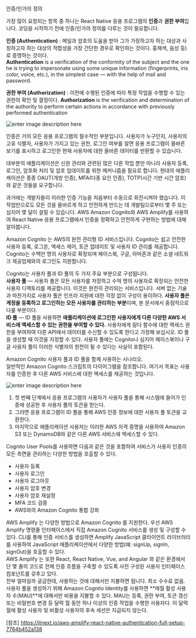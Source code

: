 인증/인가의 정의

가장 많이 요청되는 항목 중 하나는 React Native 응용 프로그램의 **인증**과 **권한 부여**입니다.
코딩을 시작하기 전에 인증/인가의 정의를 다루는 것이 필요합니다.

**인증 (Authentication)** 
: 메일과 암호의 도움을 받아 그가 가장하고자 하는 대상과 사칭하고자 하는 대상의 적합성을 가장 간단한 경우로 확인하는 것이다. 홍채색, 음성 등)로 증명하는 것이다.  
**Authentication** is a verification of the conformity of the subject and the one he is trying to impersonate using some unique information (fingerprints, iris color, voice, etc.), in the simplest case — with the help of mail and password.

**권한 부여 (Authorization)**
: 이전에 수행된 인증에 따라 특정 작업을 수행할 수 있는 권한의 확인 및 결정이다.
**Authorization** is the verification and determination of the authority to perform certain actions in accordance with previously performed authentication

![enter image description here](https://miro.medium.com/max/4800/1*jQ1EtYtQQzlHg_NkGoi4Fg.png)

인증은 거의 모든 응용 프로그램의 필수적인 부분입니다. 사용자가 누구인지, 사용자의 고유 식별자, 사용자가 가지고 있는 권한, 로그인 여부를 알면 응용 프로그램이 올바른 보기를 표시하고 로그인한 현재 사용자에 대한 올바른 데이터를 반환할 수 있습니다.

대부분의 애플리케이션은 신원 관리와 관련된 많은 다른 작업 뿐만 아니라 사용자 등록, 로그인, 암호화 처리 및 암호 업데이트를 위한 메커니즘을 필요로 합니다. 현대의 애플리케이션은 종종 OAUT(개방 인증), MFA(다중 요인 인증), TOTP(시간 기반 시간 암호)와 같은 것들을 요구합니다.  

과거에는 개발자들이 이러한 인증 기능을 처음부터 수동으로 회전시켜야 했습니다. 이 작업만으로도 모든 것을 올바르게 하고 안전하게 만드는 데 개발팀으로부터 몇 주 또는 심지어 몇 달이 걸릴 수 있습니다. AWS Amazon Cognito와 AWS Amplify를 사용하여 React Native 응용 프로그램에서 인증을 정확하고 안전하게 구현하는 방법에 대해 알아봅니다.

Amazon Cognito 는 AWS의 완전 관리형 ID 서비스입니다. Cognito는 쉽고 안전한 사용자 등록, 로그온, 액세스 제어, 토큰 업데이트 및 사용자 ID 관리를 제공합니다. Cognito는 수백만 명의 사용자로 확장되며 페이스북, 구글, 아마존과 같은 소셜 네트워크 제공업체와의 로그인도 지원합니다.

Cognito는 사용자 풀과 ID 풀의 두 가지 주요 부분으로 구성됩니다.  
**사용자 풀** — 사용자 풀은 모든 사용자를 저장하고 수억 명의 사용자로 확장되는 안전한 사용자 디렉토리를 제공합니다. 이것은 완전히 관리되는 서비스입니다. 서버 없는 기술과 마찬가지로 사용자 풀은 인프라 지원에 대한 걱정 없이 구성이 용이하다. **사용자 풀은 계정을 등록하고 로그인하는 모든 사용자를 관리하는 부분**이며, 본 문서에서 중점적으로 다룰 부분이다.  
**ID 풀** — ID 풀을 사용하면 **애플리케이션에 로그인한 사용자에게 다른 다양한 AWS 서비스에 액세스할 수 있는 권한을 부여할 수 있다.**  사용자에게 람다 함수에 대한 액세스 권한을 부여하여 다른 API에서 데이터를 수신할 수 있도록 한다고 가정해 보십시오. ID 풀을 생성할 때 이것을 지정할 수 있다. 사용자 풀에는 Cognito나 심지어 페이스북이나 구글 사용자 풀이 이러한 식별자의 원천이 될 수 있다는 사실이 포함된다.


Amazon Cognito 사용자 풀과 ID 풀을 함께 사용하는 시나리오.  
일반적인 Amazon Cognito 스크립트의 다이어그램을 참조합니다. 여기서 목표는 사용자를 인증한 후 다른 AWS 서비스에 대한 액세스를 제공하는 것입니다.

![enter image description here](https://miro.medium.com/max/1120/1*oqCiR0qgrR_Yu_I26MIx8A.png)

1. 첫 번째 단계에서 응용 프로그램의 사용자가 사용자 풀을 통해 시스템에 들어가 인증에 성공한 후 사용자 풀의 토큰을 받는다.  
2. 그러면 응용 프로그램이 ID 풀을 통해 AWS 인증 정보에 대한 사용자 풀 토큰을 교환한다.  
3. 마지막으로 애플리케이션 사용자는 이러한 AWS 자격 증명을 사용하여 Amazon S3 또는 DynamoDB와 같은 다른 AWS 서비스에 액세스할 수 있다.  

Cognito User Pools를 사용하면 다음과 같은 것을 포함하여 서비스가 사용자 인증의 모든 측면을 관리하는 다양한 방법을 호출할 수 있다.

- 사용자 등록  
- 사용자 로그인  
- 사용자 로그아웃  
- 사용자 암호 변경  
- 사용자 암호 재설정  
- MFA 코드 검증  
- AWS와의 Amazon Cognito 통합 강화

AWS Amplify 는 다양한 방법으로 Amazon Cognito 를 지원한다. 우선 AWS Amplify 명령줄 인터페이스에서 직접 Amazon Cognito 서비스를 생성 및 구성할 수 있다. CLI를 통해 인증 서비스를 생성하면 Amplify JavaScript 클라이언트 라이브러리를 사용하여 JavaScript 애플리케이션에서 다양한 방법(예: signUp, signIn, signOut)을 호출할 수 있다.  
AWS Amplify 는 또한 React, React Native, Vue, and Angular 와 같은 환경에서 단 몇 줄의 코드로 전체 인증 흐름을 구축할 수 있도록 사전 구성된 사용자 인터페이스 컴포넌트를 갖추고 있다.  
전부 얼마일까 궁금한데, 사용하는 것에 대해서만 지불하면 됩니다. 최소 수수료 없음.  
사용자 풀을 생성하기 위해 Amazon Cognito Identity를 사용하면 **매월 활성 사용자 수(MAU)**에 대해서만 비용을 지불할 수 있다. MAU는 등록, 권한 부여, 토큰 갱신 또는 비밀번호 변경 등 달력 월 동안 하나 이상의 인증 작업을 수행한 사용자다. 이 달력 월에 활성 사용자 및 비활성 사용자의 후속 세션은 지급되지 않는다.






[참조] https://itnext.io/aws-amplify-react-native-authentication-full-setup-7764b452a138

<!--stackedit_data:
eyJoaXN0b3J5IjpbLTEwMzExMzI3MjIsODYyMjE1NzI0LC00MD
kyOTQ3NSwxNzMwNzkyODEyLC0yMDA0MDc1MDg0XX0=
-->
